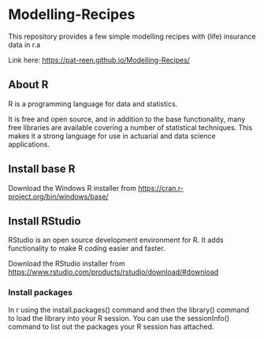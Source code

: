 # Modelling-Recipes
This repository provides a few simple modelling recipes with (life) insurance data in r.a

Link here: https://pat-reen.github.io/Modelling-Recipes/

## About R

R is a programming language for data and statistics.

It is free and open source, and in addition to the base functionality, many free libraries are available covering a number of statistical techniques. This makes it a strong language for use in actuarial and data science applications.

## Install base R

Download the Windows R installer from https://cran.r-project.org/bin/windows/base/

## Install RStudio

RStudio is an open source development environment for R. It adds functionality to make R coding easier and faster.

Download the RStudio installer from https://www.rstudio.com/products/rstudio/download/#download

### Install packages

In r using the install.packages() command and then the library() command to load the library into your R session. You can use the sessionInfo() command to list out the packages your R session has attached.
